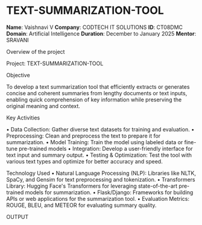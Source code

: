 # TEXT-SUMMARIZATION-TOOL

**Name**: Vaishnavi V
**Company**: CODTECH IT SOLUTIONS
**ID**: CT08DMC
**Domain**: Artificial Intelligence
**Duration**: December to January 2025
**Mentor**: SRAVANI



Overview of the project

Project:  TEXT-SUMMARIZATION-TOOL


Objective

To develop a text summarization tool that efficiently extracts or generates concise and coherent summaries from lengthy documents or text inputs, enabling quick comprehension of key information while preserving the original meaning and context.


Key Activities

•	Data Collection: Gather diverse text datasets for training and evaluation.
•	Preprocessing: Clean and preprocess the text to prepare it for summarization.
•	Model Training: Train the model using labeled data or fine-tune pre-trained models 
•	Integration: Develop a user-friendly interface for text input and summary output.
•	Testing & Optimization: Test the tool with various text types and optimize for better accuracy and speed.



Technology Used
•	Natural Language Processing (NLP): Libraries like NLTK, SpaCy, and Gensim for text preprocessing and tokenization.
• Transformers Library: Hugging Face's Transformers for leveraging state-of-the-art pre-trained models for summarization.
•	Flask/Django: Frameworks for building APIs or web applications for the summarization tool.
•	Evaluation Metrics: ROUGE, BLEU, and METEOR for evaluating summary quality.



OUTPUT





